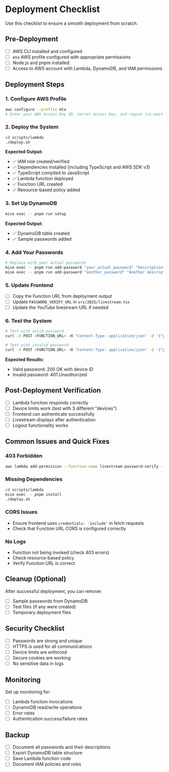 # Deployment Checklist

Use this checklist to ensure a smooth deployment from scratch.

## Pre-Deployment

- [ ] AWS CLI installed and configured
- [ ] `mta` AWS profile configured with appropriate permissions
- [ ] Node.js and pnpm installed
- [ ] Access to AWS account with Lambda, DynamoDB, and IAM permissions

## Deployment Steps

### 1. Configure AWS Profile
```bash
aws configure --profile mta
# Enter your AWS Access Key ID, Secret Access Key, and region (us-west-2)
```

### 2. Deploy the System
```bash
cd scripts/lambda
./deploy.sh
```

**Expected Output:**
- ✅ IAM role created/verified
- ✅ Dependencies installed (including TypeScript and AWS SDK v3)
- ✅ TypeScript compiled to JavaScript
- ✅ Lambda function deployed
- ✅ Function URL created
- ✅ Resource-based policy added

### 3. Set Up DynamoDB
```bash
mise exec -- pnpm run setup
```

**Expected Output:**
- ✅ DynamoDB table created
- ✅ Sample passwords added

### 4. Add Your Passwords
```bash
# Replace with your actual passwords
mise exec -- pnpm run add-password "your_actual_password" "Description"
mise exec -- pnpm run add-password "another_password" "Another description"
```

### 5. Update Frontend
- [ ] Copy the Function URL from deployment output
- [ ] Update `PASSWORD_VERIFY_URL` in `src/2025/livestream.tsx`
- [ ] Update the YouTube livestream URL if needed

### 6. Test the System
```bash
# Test with valid password
curl -X POST <FUNCTION_URL> -H "Content-Type: application/json" -d '{"password": "your_actual_password"}' -v

# Test with invalid password
curl -X POST <FUNCTION_URL> -H "Content-Type: application/json" -d '{"password": "wrong_password"}' -v
```

**Expected Results:**
- Valid password: 200 OK with device ID
- Invalid password: 401 Unauthorized

## Post-Deployment Verification

- [ ] Lambda function responds correctly
- [ ] Device limits work (test with 3 different "devices")
- [ ] Frontend can authenticate successfully
- [ ] Livestream displays after authentication
- [ ] Logout functionality works

## Common Issues and Quick Fixes

### 403 Forbidden
```bash
aws lambda add-permission --function-name livestream-password-verify --statement-id AllowPublicInvoke --action lambda:InvokeFunctionUrl --principal "*" --function-url-auth-type NONE --profile mta
```

### Missing Dependencies
```bash
cd scripts/lambda
mise exec -- pnpm install
./deploy.sh
```

### CORS Issues
- Ensure frontend uses `credentials: 'include'` in fetch requests
- Check that Function URL CORS is configured correctly

### No Logs
- Function not being invoked (check 403 errors)
- Check resource-based policy
- Verify Function URL is correct

## Cleanup (Optional)

After successful deployment, you can remove:
- [ ] Sample passwords from DynamoDB
- [ ] Test files (if any were created)
- [ ] Temporary deployment files

## Security Checklist

- [ ] Passwords are strong and unique
- [ ] HTTPS is used for all communications
- [ ] Device limits are enforced
- [ ] Secure cookies are working
- [ ] No sensitive data in logs

## Monitoring

Set up monitoring for:
- [ ] Lambda function invocations
- [ ] DynamoDB read/write operations
- [ ] Error rates
- [ ] Authentication success/failure rates

## Backup

- [ ] Document all passwords and their descriptions
- [ ] Export DynamoDB table structure
- [ ] Save Lambda function code
- [ ] Document IAM policies and roles
